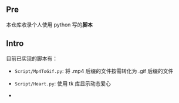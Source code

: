 ## Pre

本仓库收录个人使用 python 写的**脚本**

## Intro

目前已实现的脚本有：

- `Script/Mp4ToGif.py`: 将 .mp4 后缀的文件按需转化为 .gif 后缀的文件

- `Script/Heart.py`: 使用 tk 库显示动态爱心

- 
